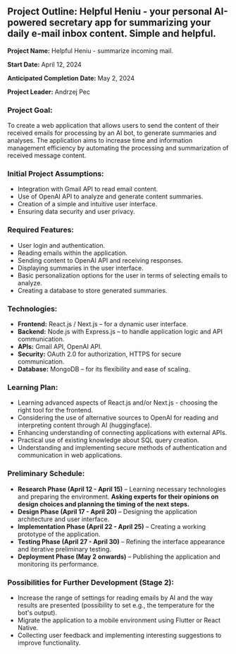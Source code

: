 ## Project Outline: Helpful Heniu - your personal AI-powered secretary app for summarizing your daily e-mail inbox content. Simple and helpful.

**Project Name:** Helpful Heniu - summarize incoming mail.

**Start Date:** April 12, 2024

**Anticipated Completion Date:** May 2, 2024

**Project Leader:** Andrzej Pec

### Project Goal:
To create a web application that allows users to send the content of their received emails for processing by an AI bot, to generate summaries and analyses. The application aims to increase time and information management efficiency by automating the processing and summarization of received message content.

### Initial Project Assumptions:
- Integration with Gmail API to read email content.
- Use of OpenAI API to analyze and generate content summaries.
- Creation of a simple and intuitive user interface.
- Ensuring data security and user privacy.

### Required Features:
- User login and authentication.
- Reading emails within the application.
- Sending content to OpenAI API and receiving responses.
- Displaying summaries in the user interface.
- Basic personalization options for the user in terms of selecting emails to analyze.
- Creating a database to store generated summaries.

### Technologies:
- **Frontend:** React.js / Next.js – for a dynamic user interface.
- **Backend:** Node.js with Express.js – to handle application logic and API communication.
- **APIs:** Gmail API, OpenAI API.
- **Security:** OAuth 2.0 for authorization, HTTPS for secure communication.
- **Database:** MongoDB – for its flexibility and ease of scaling.

### Learning Plan:
- Learning advanced aspects of React.js and/or Next.js - choosing the right tool for the frontend.
- Considering the use of alternative sources to OpenAI for reading and interpreting content through AI (huggingface).
- Enhancing understanding of connecting applications with external APIs.
- Practical use of existing knowledge about SQL query creation.
- Understanding and implementing secure methods of authentication and communication in web applications.

### Preliminary Schedule:
- **Research Phase (April 12 - April 15)** – Learning necessary technologies and preparing the environment. **Asking experts for their opinions on design choices and planning the timing of the next steps.**
- **Design Phase (April 17 - April 20)** – Designing the application architecture and user interface.
- **Implementation Phase (April 22 - April 25)** – Creating a working prototype of the application.
- **Testing Phase (April 27 - April 30)** – Refining the interface appearance and iterative preliminary testing.
- **Deployment Phase (May 2 onwards)** – Publishing the application and monitoring its performance.

### Possibilities for Further Development (Stage 2):
- Increase the range of settings for reading emails by AI and the way results are presented (possibility to set e.g., the temperature for the bot's output).
- Migrate the application to a mobile environment using Flutter or React Native.
- Collecting user feedback and implementing interesting suggestions to improve functionality.

